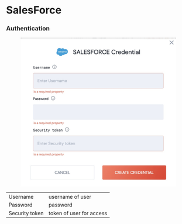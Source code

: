 # SalesForce

### Authentication

<figure><img src="../../../.gitbook/assets/Screenshot 2023-04-11 at 10.20.56.jpg" alt="salesforce credential"><figcaption></figcaption></figure>

|                |                          |
| -------------- | ------------------------ |
| Username       | username of user         |
| Password       | password                 |
| Security token | token of user for access |
